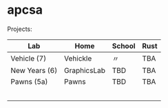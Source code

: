 # apcsa

Projects:

| Lab    | Home | School | Rust |
| -------- | ------- | ------- | ------- |
| Vehicle (7) | Vehickle | 〃 | TBA |
| New Years (6) | GraphicsLab | TBD | TBA |
| Pawns (5a) | Pawns | TBD | TBA |
| | | | |
| | | | |
| | | | |
| | | | |
| | | | |


